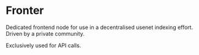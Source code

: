 Fronter
=======

Dedicated frontend node for use in a decentralised usenet indexing effort. Driven by a private community.

Exclusively used for API calls.
